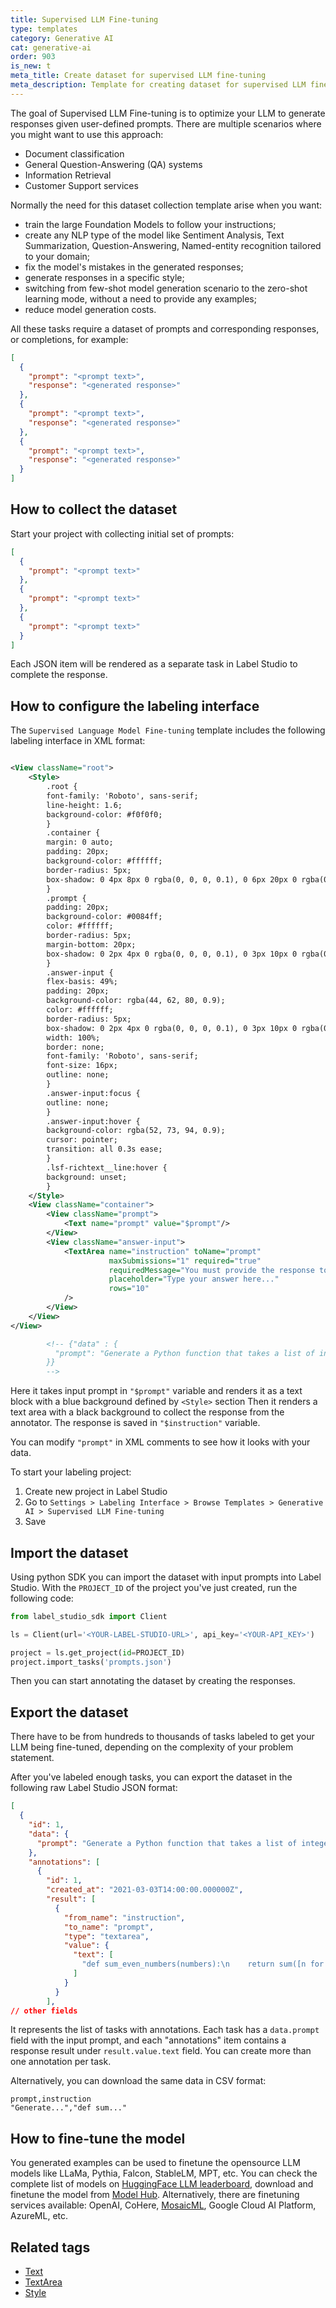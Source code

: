 ```yaml
---
title: Supervised LLM Fine-tuning
type: templates
category: Generative AI
cat: generative-ai
order: 903
is_new: t
meta_title: Create dataset for supervised LLM fine-tuning
meta_description: Template for creating dataset for supervised LLM fine-tuning with Label Studio for your machine learning and data science projects.
---
```


The goal of Supervised LLM Fine-tuning is to optimize your LLM to generate responses given user-defined prompts. There
are multiple scenarios where you might want to use this approach:

- Document classification
- General Question-Answering (QA) systems
- Information Retrieval
- Customer Support services

Normally the need for this dataset collection template arise when you want:

- train the large Foundation Models to follow your instructions;
- create any NLP type of the model like Sentiment Analysis, Text Summarization, Question-Answering, Named-entity recognition tailored to your domain;
- fix the model's mistakes in the generated responses;
- generate responses in a specific style;
- switching from few-shot model generation scenario to the zero-shot learning mode, without a need to provide any
  examples;
- reduce model generation costs.

All these tasks require a dataset of prompts and corresponding responses, or completions, for example:

```json
[
  {
    "prompt": "<prompt text>",
    "response": "<generated response>"
  },
  {
    "prompt": "<prompt text>",
    "response": "<generated response>"
  },
  {
    "prompt": "<prompt text>",
    "response": "<generated response>"
  }
]
```

## How to collect the dataset

Start your project with collecting initial set of prompts:

```json
[
  {
    "prompt": "<prompt text>"
  },
  {
    "prompt": "<prompt text>"
  },
  {
    "prompt": "<prompt text>"
  }
]
```

Each JSON item will be rendered as a separate task in Label Studio to complete the response.

## How to configure the labeling interface

The `Supervised Language Model Fine-tuning` template includes the following labeling interface in XML format:

```xml

<View className="root">
    <Style>
        .root {
        font-family: 'Roboto', sans-serif;
        line-height: 1.6;
        background-color: #f0f0f0;
        }
        .container {
        margin: 0 auto;
        padding: 20px;
        background-color: #ffffff;
        border-radius: 5px;
        box-shadow: 0 4px 8px 0 rgba(0, 0, 0, 0.1), 0 6px 20px 0 rgba(0, 0, 0, 0.1);
        }
        .prompt {
        padding: 20px;
        background-color: #0084ff;
        color: #ffffff;
        border-radius: 5px;
        margin-bottom: 20px;
        box-shadow: 0 2px 4px 0 rgba(0, 0, 0, 0.1), 0 3px 10px 0 rgba(0, 0, 0, 0.1);
        }
        .answer-input {
        flex-basis: 49%;
        padding: 20px;
        background-color: rgba(44, 62, 80, 0.9);
        color: #ffffff;
        border-radius: 5px;
        box-shadow: 0 2px 4px 0 rgba(0, 0, 0, 0.1), 0 3px 10px 0 rgba(0, 0, 0, 0.1);
        width: 100%;
        border: none;
        font-family: 'Roboto', sans-serif;
        font-size: 16px;
        outline: none;
        }
        .answer-input:focus {
        outline: none;
        }
        .answer-input:hover {
        background-color: rgba(52, 73, 94, 0.9);
        cursor: pointer;
        transition: all 0.3s ease;
        }
        .lsf-richtext__line:hover {
        background: unset;
        }
    </Style>
    <View className="container">
        <View className="prompt">
            <Text name="prompt" value="$prompt"/>
        </View>
        <View className="answer-input">
            <TextArea name="instruction" toName="prompt"
                      maxSubmissions="1" required="true"
                      requiredMessage="You must provide the response to the prompt"
                      placeholder="Type your answer here..."
                      rows="10"
            />
        </View>
    </View>
</View>

        <!-- {"data" : {
          "prompt": "Generate a Python function that takes a list of integers as input and returns the sum of all even numbers in the list."
        }}
        -->
```

Here it takes input prompt in `"$prompt"` variable and renders it as a text block with a blue background defined
by `<Style>` section Then it renders a text area with a black background to collect the response from the annotator. The
response is saved in `"$instruction"` variable.

You can modify `"prompt"` in XML comments to see how it looks with your data.

To start your labeling project:

1. Create new project in Label Studio
2. Go to `Settings > Labeling Interface > Browse Templates > Generative AI > Supervised LLM Fine-tuning`
3. Save

## Import the dataset

Using python SDK you can import the dataset with input prompts into Label Studio. With the `PROJECT_ID` of the project
you've just created, run the following code:

```python
from label_studio_sdk import Client

ls = Client(url='<YOUR-LABEL-STUDIO-URL>', api_key='<YOUR-API_KEY>')

project = ls.get_project(id=PROJECT_ID)
project.import_tasks('prompts.json')
```

Then you can start annotating the dataset by creating the responses.

## Export the dataset

There have to be from hundreds to thousands of tasks labeled to get your LLM being fine-tuned, depending on the
complexity of your problem statement.

After you've labeled enough tasks, you can export the dataset in the following raw Label Studio JSON format:

```json
[
  {
    "id": 1,
    "data": {
      "prompt": "Generate a Python function that takes a list of integers as input and returns the sum of all even numbers in the list."
    },
    "annotations": [
      {
        "id": 1,
        "created_at": "2021-03-03T14:00:00.000000Z",
        "result": [
          {
            "from_name": "instruction",
            "to_name": "prompt",
            "type": "textarea",
            "value": {
              "text": [
                "def sum_even_numbers(numbers):\n    return sum([n for n in numbers if n % 2 == 0])"
              ]
            }
          }
        ],
// other fields
```
It represents the list of tasks with annotations. Each task has a `data.prompt` field with the input prompt, and each "annotations" item contains a response result under `result.value.text` field.
You can create more than one annotation per task.

Alternatively, you can download the same data in CSV format:

```csv
prompt,instruction
"Generate...","def sum..."
```

## How to fine-tune the model

You generated examples can be used to finetune the opensource LLM models like LLaMa, Pythia, Falcon, StableLM, MPT, etc. You can check the complete list of models on [HuggingFace LLM leaderboard](https://huggingface.co/spaces/HuggingFaceH4/open_llm_leaderboard), download and finetune the model from [Model Hub](https://huggingface.co/models).
Alternatively, there are finetuning services available: OpenAI, CoHere, [MosaicML](https://www.mosaicml.com/), Google Cloud AI Platform, AzureML, etc.

## Related tags

- [Text](/tags/text.html)
- [TextArea](/tags/textarea.html)
- [Style](/tags/style.html)
